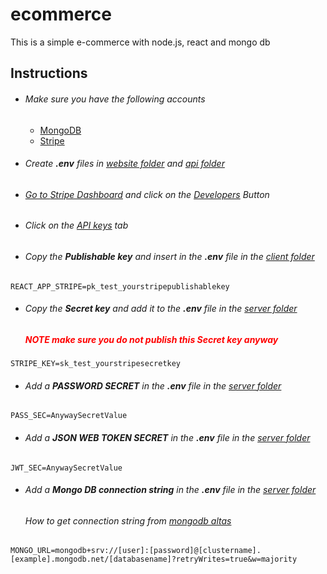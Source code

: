 # ecommerce
This is a simple e-commerce with node.js, react and mongo db

## Instructions
<ul>
    <li>
        <h6>Make sure you have the following accounts</h6>
        <ul>
            <li><a href="https://mongodb.com">MongoDB</a></li>
            <li><a href="https://stripe.com">Stripe</a></li>
        </ul>
    </li>
    <li>
        <h6>Create <b>.env</b> files in <a href="./client">website folder</a> and <a href="./api">api folder</h6>
    </li>
    <li>
        <h6>Go to <a href="https://dashboard.stripe.com/">Stripe Dashboard</a> and click on the <a href="https://dashboard.stripe.com/test/developers">Developers</a> Button</h6>
    </li>
    <li>
        <h6>Click on the <a href="https://dashboard.stripe.com/test/apikeys">API keys</a> tab</h6>
    </li>
    <li>
        <h6>Copy the <b>Publishable key</b> and insert in the <b>.env</b> file in the <a href="./client">client folder</a></h6>
    </li>
</ul>

```
REACT_APP_STRIPE=pk_test_yourstripepublishablekey
```

<ul>
    <li>
        <h6>Copy the <b>Secret key</b> and add it to the <b>.env</b> file in the <a href="./api">server folder</a></h6>
        <h5 style="color:red;">NOTE make sure you do not publish this <b>Secret key</b> anyway</h5>
    </li>
</ul>

```
STRIPE_KEY=sk_test_yourstripesecretkey
```

<ul>
    <li>
        <h6>Add a <b>PASSWORD SECRET</b> in the <b>.env</b> file in the <a href="./api">server folder</a></h6>
    </li>
</ul>

```
PASS_SEC=AnywaySecretValue
```

<ul>
    <li>
        <h6>Add a <b>JSON WEB TOKEN SECRET</b> in the <b>.env</b> file in the <a href="./api">server folder</a></h6>
    </li>
</ul>

```
JWT_SEC=AnywaySecretValue
```

<ul>
    <li>
        <h6>Add a <b>Mongo DB connection string</b> in the <b>.env</b> file in the <a href="./api">server folder</a></h6>
        <h6>How to get connection string from <a href="https://studio3t.com/knowledge-base/articles/connect-to-mongodb-atlas/">mongodb altas</a></h6>
    </li>
</ul>

```
MONGO_URL=mongodb+srv://[user]:[password]@[clustername].[example].mongodb.net/[databasename]?retryWrites=true&w=majority

```
